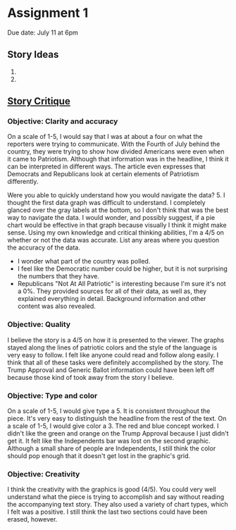 # Assignment 1 
Due date: July 11 at 6pm

## Story Ideas

1. 
1.

## [Story Critique](https://fivethirtyeight.com/features/were-divided-on-patriotism-too/)

### Objective: Clarity and accuracy

On a scale of 1-5, I would say that I was at about a four on what the reporters were trying to communicate. With the Fourth of July behind the country, they were trying to show how divided Americans were even when it came to Patriotism. Although that information was in the headline, I think it can be interpreted in different ways. The article even expresses that Democrats and Republicans look at certain elements of Patriotism differently. 

Were you able to quickly understand how you would navigate the data? 5.
I thought the first data graph was difficult to understand. I completely glanced over the gray labels at the bottom, so I don't think that was the best way to navigate the data. I would wonder, and possibly suggest, if a pie chart would be effective in that graph because visually I think it might make sense.
Using my own knowledge and critical thinking abilities, I'm a 4/5 on whether or not the data was accurate.
List any areas where you question the accuracy of the data.
 - I wonder what part of the country was polled.
 - I feel like the Democratic number could be higher, but it is not surprising the numbers that they have. 
 - Republicans "Not At All Patriotic" is interesting because I'm sure it's not a 0%. 
They provided sources for all of their data, as well as, they explained everything in detail. Background information and other content was also revealed. 

### Objective: Quality

I believe the story is a 4/5 on how it is presented to the viewer. The graphs stayed along the lines of patriotic colors and the style of the language is very easy to follow. I felt like anyone could read and follow along easily. I think that all of these tasks were definitely accomplished by the story. The Trump Approval and Generic Ballot information could have been left off because those kind of took away from the story I believe.

### Objective: Type and color

On a scale of 1-5, I would give type a 5. It is consistent throughout the piece. It's very easy to distinguish the headline from the rest of the text. 
On a scale of 1-5, I would give color a 3. The red and blue concept worked. I didn't like the green and orange on the Trump Approval because I just didn't get it. It felt like the Independents bar was lost on the second graphic. Although a small share of people are Independents, I still think the color should pop enough that it doesn't get lost in the graphic's grid. 

### Objective: Creativity

I think the creativity with the graphics is good (4/5). You could very well understand what the piece is trying to accomplish and say without reading the accompanying text story. They also used a variety of chart types, which I felt was a positive. I still think the last two sections could have been erased, however. 
